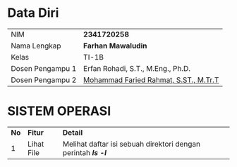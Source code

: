 # Data Diri

|                  |                                                                     |
| ---------------- | ------------------------------------------------------------------- |
| NIM              | **2341720258**                                                      |
| Nama Lengkap     | **Farhan Mawaludin**                                                |
| Kelas            | TI-1B                                                               |
| Dosen Pengampu 1 | Erfan Rohadi, S.T., M.Eng., Ph.D.                                   |
| Dosen Pengampu 2 | [Mohammad Faried Rahmat, S.ST., M.Tr.T](https://github.com/mrhmt80) |

# SISTEM OPERASI

|        |            |                                                                 |
| ------ | ---------- | --------------------------------------------------------------- |
| **No** | **Fitur**  | **Detail**                                                      |
| 1      | Lihat File | Melihat daftar isi sebuah direktori dengan perintah **_ls -l_** |
